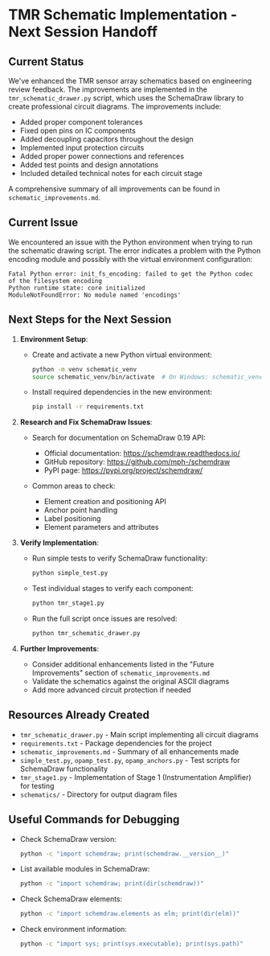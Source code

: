 # TMR Schematic Implementation - Next Session Handoff

## Current Status

We've enhanced the TMR sensor array schematics based on engineering review feedback. The improvements are implemented in the `tmr_schematic_drawer.py` script, which uses the SchemaDraw library to create professional circuit diagrams. The improvements include:

- Added proper component tolerances
- Fixed open pins on IC components
- Added decoupling capacitors throughout the design
- Implemented input protection circuits
- Added proper power connections and references
- Added test points and design annotations
- Included detailed technical notes for each circuit stage

A comprehensive summary of all improvements can be found in `schematic_improvements.md`.

## Current Issue

We encountered an issue with the Python environment when trying to run the schematic drawing script. The error indicates a problem with the Python encoding module and possibly with the virtual environment configuration:

```
Fatal Python error: init_fs_encoding: failed to get the Python codec of the filesystem encoding
Python runtime state: core initialized
ModuleNotFoundError: No module named 'encodings'
```

## Next Steps for the Next Session

1. **Environment Setup**:
   - Create and activate a new Python virtual environment:
     ```bash
     python -m venv schematic_venv
     source schematic_venv/bin/activate  # On Windows: schematic_venv\Scripts\activate
     ```

   - Install required dependencies in the new environment:
     ```bash
     pip install -r requirements.txt
     ```

2. **Research and Fix SchemaDraw Issues**:
   - Search for documentation on SchemaDraw 0.19 API:
     - Official documentation: https://schemdraw.readthedocs.io/
     - GitHub repository: https://github.com/mph-/schemdraw
     - PyPI page: https://pypi.org/project/schemdraw/

   - Common areas to check:
     - Element creation and positioning API
     - Anchor point handling
     - Label positioning
     - Element parameters and attributes

3. **Verify Implementation**:
   - Run simple tests to verify SchemaDraw functionality:
     ```bash
     python simple_test.py
     ```

   - Test individual stages to verify each component:
     ```bash
     python tmr_stage1.py
     ```

   - Run the full script once issues are resolved:
     ```bash
     python tmr_schematic_drawer.py
     ```

4. **Further Improvements**:
   - Consider additional enhancements listed in the "Future Improvements" section of `schematic_improvements.md`
   - Validate the schematics against the original ASCII diagrams
   - Add more advanced circuit protection if needed

## Resources Already Created

- `tmr_schematic_drawer.py` - Main script implementing all circuit diagrams
- `requirements.txt` - Package dependencies for the project
- `schematic_improvements.md` - Summary of all enhancements made
- `simple_test.py`, `opamp_test.py`, `opamp_anchors.py` - Test scripts for SchemaDraw functionality
- `tmr_stage1.py` - Implementation of Stage 1 (Instrumentation Amplifier) for testing
- `schematics/` - Directory for output diagram files

## Useful Commands for Debugging

- Check SchemaDraw version:
  ```bash
  python -c "import schemdraw; print(schemdraw.__version__)"
  ```

- List available modules in SchemaDraw:
  ```bash
  python -c "import schemdraw; print(dir(schemdraw))"
  ```

- Check SchemaDraw elements:
  ```bash
  python -c "import schemdraw.elements as elm; print(dir(elm))"
  ```

- Check environment information:
  ```bash
  python -c "import sys; print(sys.executable); print(sys.path)"
  ``` 